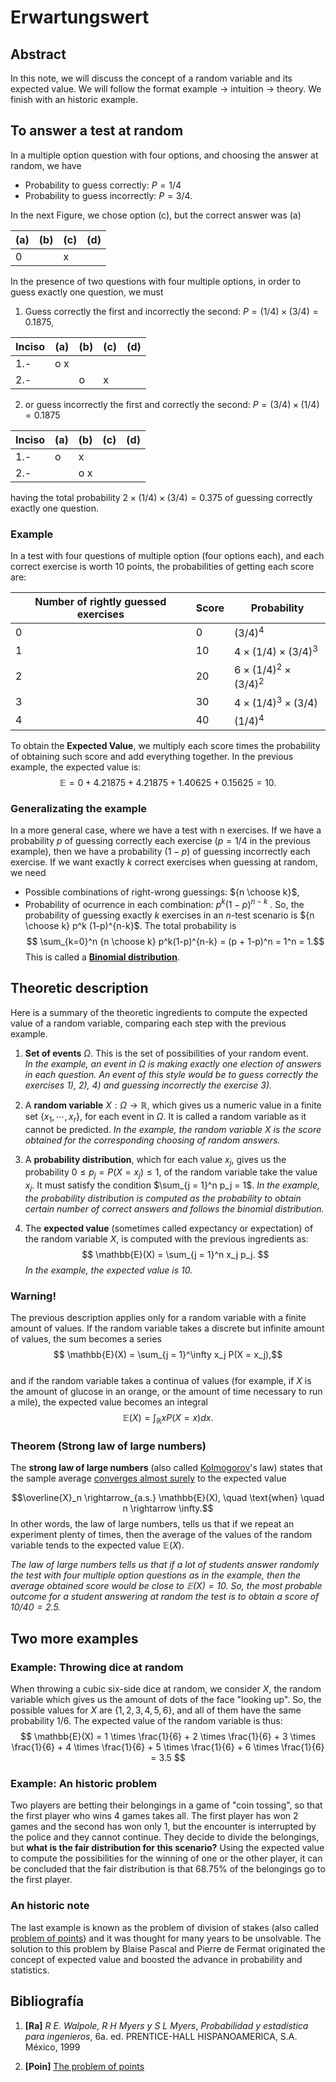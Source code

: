 # Erwartungswert

## Abstract
In this note, we will discuss the concept of a random variable and its expected value. We will follow the format example $\rightarrow$ intuition $\rightarrow$ theory. We finish with an historic example.

## To answer a test at random

In a multiple option question with four options, and choosing the answer at random, we have
-  Probability to guess correctly: $P = 1/4$
-  Probability to guess incorrectly: $P = 3/4$. 

In the next Figure, we chose option (c), but the correct answer was (a)

| (a) | (b) | (c) | (d) |
| ---- | ---- | ---- | ---- | 
|0| |x| |

In the presence of two questions with four multiple options, in order to guess exactly one question, we must

1. Guess correctly the first and incorrectly the second: $P = (1/4) \times (3/4) = 0.1875$, 

| Inciso | (a) | (b) | (c) | (d) |
| --- | ---- | --- | --- | ---|
| 1.- | o x | | | |
| 2.- | | o | x | |

2. or guess incorrectly the first and correctly the second: $P = (3/4) \times (1/4) = 0.1875$

| Inciso | (a) | (b) | (c) | (d) |
| --- | ---- | --- | --- | ---|
| 1.- | o | x | | |
| 2.- | | o x | | |

having the total probability $2 \times (1/4) \times (3/4) = 0.375$ of guessing correctly exactly one question.
### Example

In a test with four questions of multiple option (four options each), and each correct exercise is worth 10 points, the probabilities of getting each score are:

| Number of rightly guessed exercises | Score | Probability | 
| --- | --- | --- |
| 0 | 0 | $(3/4)^4$ |
| 1 | 10 | $4 \times (1/4) \times (3/4)^3$ | 
| 2 | 20 | $6 \times (1/4)^2 \times (3/4)^2$ |
| 3 | 30 | $4 \times (1/4)^3 \times (3/4)$ |
| 4 | 40 | $(1/4)^4$ |

To obtain the **Expected Value**, we multiply each score times the probability of obtaining such score and add everything together. In the previous example, the expected value is:
$$  \mathbb{E} = 0 + 4.21875 + 4.21875 + 1.40625 + 0.15625 = 10.     $$
### Generalizating the example
In a more general case, where we have a test with n exercises. If we have a probability $p$ of guessing correctly each exercise ($p = 1/4$ in the previous example), then we have a probability $(1-p)$ of guessing incorrectly each exercise. If we want exactly $k$ correct exercises when guessing at random, we need
- Possible combinations of right-wrong guessings: ${n \choose k}$, 
- Probability of ocurrence in each combination: $p^k (1-p)^{n-k}$ .
So, the probability of guessing exactly $k$ exercises in an $n$-test scenario is ${n \choose k} p^k (1-p)^{n-k}$. The total probability is
$$ \sum_{k=0}^n {n \choose k} p^k(1-p)^{n-k} = (p + 1-p)^n = 1^n = 1.$$
This is called a [**Binomial distribution**](https://en.wikipedia.org/wiki/Binomial_distribution).

## Theoretic description

Here is a summary of the theoretic ingredients to compute the expected value of a random variable, comparing each step with the previous example.

1. **Set of events** $\Omega$. This is the set of possibilities of your random event.  
	*In the example, an event in $\Omega$ is making exactly one election of answers in each question. An event of this style would be to guess correctly the exercises $1)$, $2)$, $4)$ and guessing incorrectly the exercise $3)$.*

2. A **random variable** $X : \Omega \rightarrow \mathbb{R}$, which gives us a numeric value in a finite set $\{x_1,\cdots , x_r\}$, for each event in $\Omega$. It is called a random variable as it cannot be predicted.
	*In the example, the random variable $X$ is the score obtained for the corresponding choosing of random answers.*
        
3. A **probability distribution**, which for each value $x_j$, gives us the probability $0 \leq p_j = P(X = x_j) \leq 1$, of the random variable take the value $x_j$. It must satisfy the condition $\sum_{j = 1}^n p_j = 1$.
	*In the example, the probability distribution is computed as the probability to obtain certain number of correct answers and follows the binomial distribution.*
        
4. The **expected value** (sometimes called expectancy or expectation) of the random variable $X$, is computed with the previous ingredients as:
		$$  \mathbb{E}(X) = \sum_{j = 1}^n x_j p_j.     $$
		*In the example, the expected value is 10.*



### Warning!

The previous description applies only for a random variable with a finite amount of values. If the random variable takes a discrete but infinite amount of values, the sum becomes a series
   $$ \mathbb{E}(X) = \sum_{j = 1}^\infty x_j P(X = x_j),$$    
and if the random variable takes a continua of values (for example, if $X$ is the amount of glucose in an orange, or the amount of time necessary to run a mile), the expected value becomes an integral
    $$ \mathbb{E}(X) = \int_\mathbb{R} x P(X = x) dx.$$

### Theorem (Strong law of large numbers)
The **strong law of large numbers** (also called [Kolmogorov](https://en.wikipedia.org/wiki/Andrey_Kolmogorov "Andrey Kolmogorov")'s law) states that the sample average [converges almost surely](https://en.wikipedia.org/wiki/Almost_sure_convergence "Almost sure convergence") to the expected value

$$\overline{X}_n \rightarrow_{a.s.} \mathbb{E}(X), \quad \text{when} \quad n \rightarrow \infty.$$
In other words, the law of large numbers, tells us that if we repeat an experiment plenty of times, then the average of the values of the random variable tends to the expected value $\mathbb{E}(X)$.

*The law of large numbers tells us that if a lot of students answer randomly the test with four multiple option questions as in the example, then the average obtained score would be close to $\mathbb{E}(X) = 10$. So, the most probable outcome for a student answering at random the test is to obtain a score of  $10/40 = 2.5$.*


## Two more examples 

### Example: Throwing dice at random

When throwing a cubic six-side dice at random, we consider $X$, the random variable which gives us the amount of dots of the face "looking up". So, the possible values for $X$ are $\{1,2,3,4,5,6\}$, and all of them have the same probability $1/6$. The expected value of the random variable is thus:
    $$  \mathbb{E}(X) = 1 \times \frac{1}{6} + 2 \times \frac{1}{6} + 3 \times \frac{1}{6} + 4 \times \frac{1}{6} + 5 \times \frac{1}{6} + 6 \times \frac{1}{6} = 3.5 $$

### Example: An historic problem
Two players are betting their belongings in a game of "coin tossing", so that the first player who wins $4$ games takes all. The first player has won $2$ games and the second has won only $1$, but the encounter is interrupted by the police and they cannot continue. They decide to divide the belongings, but **what is the fair distribution for this scenario?** Using the expected value to compute the possibilities for the winning of one or the other player, it can be concluded that the fair distribution is that $68.75 \%$ of the belongings go to the first player.

### An historic note

The last example is known as the problem of division of stakes (also called [problem of points](https://en.wikipedia.org/wiki/Problem_of_points)) and it was thought for many years to be unsolvable. The solution to this problem by Blaise Pascal and Pierre de Fermat originated the concept of expected value and boosted the advance in probability and statistics.

## Bibliografía

1. **[Ra]** *R E. Walpole,  R H Myers y S L Myers*, *Probabilidad y estadística para ingenieros*, 6a. ed. PRENTICE-HALL HISPANOAMERICA, S.A. México, 1999

2. **[Poin]** [The problem of points](\url{https://probabilityandstats.wordpress.com/2016/11/06/the-problem-of-points/)



